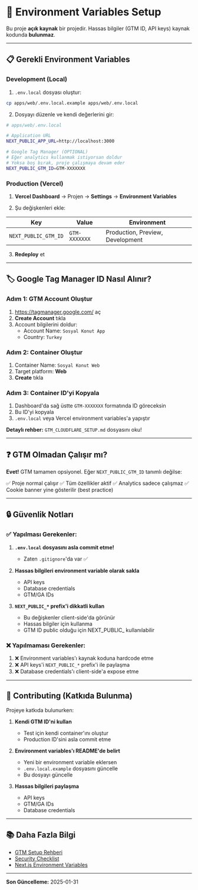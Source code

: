 # 🔐 Environment Variables Setup

Bu proje **açık kaynak** bir projedir. Hassas bilgiler (GTM ID, API keys) kaynak kodunda **bulunmaz**.

---

## 📋 Gerekli Environment Variables

### Development (Local)

1. `.env.local` dosyası oluştur:
```bash
cp apps/web/.env.local.example apps/web/.env.local
```

2. Dosyayı düzenle ve kendi değerlerini gir:

```bash
# apps/web/.env.local

# Application URL
NEXT_PUBLIC_APP_URL=http://localhost:3000

# Google Tag Manager (OPTIONAL)
# Eğer analytics kullanmak istiyorsan doldur
# Yoksa boş bırak, proje çalışmaya devam eder
NEXT_PUBLIC_GTM_ID=GTM-XXXXXXX
```

### Production (Vercel)

1. **Vercel Dashboard** → Projen → **Settings** → **Environment Variables**

2. Şu değişkenleri ekle:

| Key | Value | Environment |
|-----|-------|-------------|
| `NEXT_PUBLIC_GTM_ID` | `GTM-XXXXXXX` | Production, Preview, Development |

3. **Redeploy** et

---

## 🏷️ Google Tag Manager ID Nasıl Alınır?

### Adım 1: GTM Account Oluştur

1. https://tagmanager.google.com/ aç
2. **Create Account** tıkla
3. Account bilgilerini doldur:
   - Account Name: `Sosyal Konut App`
   - Country: `Turkey`

### Adım 2: Container Oluştur

1. Container Name: `Sosyal Konut Web`
2. Target platform: **Web**
3. **Create** tıkla

### Adım 3: Container ID'yi Kopyala

1. Dashboard'da sağ üstte `GTM-XXXXXXX` formatında ID göreceksin
2. Bu ID'yi kopyala
3. `.env.local` veya Vercel environment variables'a yapıştır

**Detaylı rehber:** `GTM_CLOUDFLARE_SETUP.md` dosyasını oku!

---

## ❓ GTM Olmadan Çalışır mı?

**Evet!** GTM tamamen opsiyonel. Eğer `NEXT_PUBLIC_GTM_ID` tanımlı değilse:

✅ Proje normal çalışır
✅ Tüm özellikler aktif
✅ Analytics sadece çalışmaz
✅ Cookie banner yine gösterilir (best practice)

---

## 🔒 Güvenlik Notları

### ✅ Yapılması Gerekenler:

1. **`.env.local` dosyasını asla commit etme!**
   - Zaten `.gitignore`'da var ✅

2. **Hassas bilgileri environment variable olarak sakla**
   - API keys
   - Database credentials
   - GTM/GA IDs

3. **`NEXT_PUBLIC_*` prefix'i dikkatli kullan**
   - Bu değişkenler client-side'da görünür
   - Hassas bilgiler için kullanma
   - GTM ID public olduğu için NEXT_PUBLIC_ kullanılabilir

### ❌ Yapılmaması Gerekenler:

1. ❌ Environment variables'ı kaynak koduna hardcode etme
2. ❌ API keys'i `NEXT_PUBLIC_*` prefix'i ile paylaşma
3. ❌ Database credentials'ı client-side'a expose etme

---

## 🤝 Contributing (Katkıda Bulunma)

Projeye katkıda bulunurken:

1. **Kendi GTM ID'ni kullan**
   - Test için kendi container'ını oluştur
   - Production ID'sini asla commit etme

2. **Environment variables'ı README'de belirt**
   - Yeni bir environment variable eklersen
   - `.env.local.example` dosyasını güncelle
   - Bu dosyayı güncelle

3. **Hassas bilgileri paylaşma**
   - API keys
   - GTM/GA IDs
   - Database credentials

---

## 📚 Daha Fazla Bilgi

- [GTM Setup Rehberi](./GTM_CLOUDFLARE_SETUP.md)
- [Security Checklist](./SECURITY_CHECKLIST.md)
- [Next.js Environment Variables](https://nextjs.org/docs/basic-features/environment-variables)

---

**Son Güncelleme:** 2025-01-31
